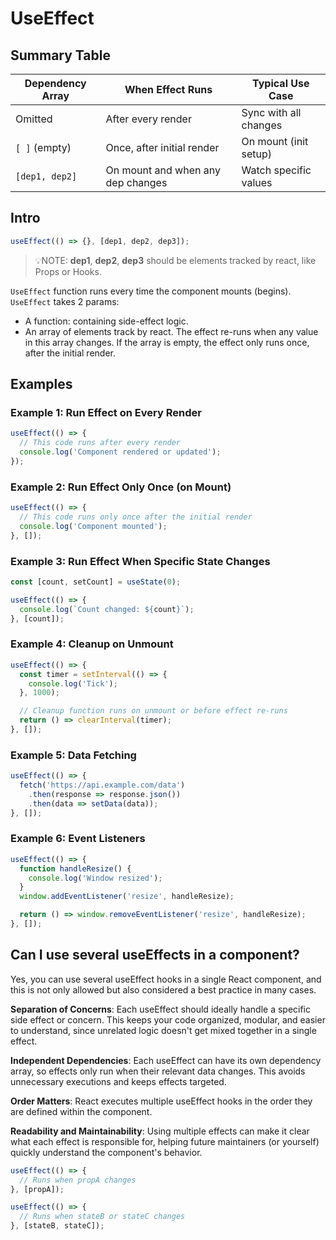 # UseEffect

## Summary Table

Dependency Array | When Effect Runs                  | Typical Use Case
-----------------|-----------------------------------|------------------------------------
Omitted          | After every render                | Sync with all changes
`[ ]` (empty)    | Once, after initial render        | On mount (init setup)
`[dep1, dep2]`   | On mount and when any dep changes | Watch specific values


## Intro

```js
useEffect(() => {}, [dep1, dep2, dep3]);
```

> 💡NOTE: **dep1**, **dep2**, **dep3** should be elements tracked by react, like Props or Hooks.

`UseEffect` function runs every time the component mounts (begins). `UseEffect` takes 2 params:

* A function: containing side-effect logic.
* An array of elements track by react. The effect re-runs when any value in this array changes. If the array is empty, the effect only runs once, after the initial render.

## Examples

### Example 1: Run Effect on Every Render

```js
useEffect(() => {
  // This code runs after every render
  console.log('Component rendered or updated');
});
```

### Example 2: Run Effect Only Once (on Mount)

```js
useEffect(() => {
  // This code runs only once after the initial render
  console.log('Component mounted');
}, []);

```

### Example 3: Run Effect When Specific State Changes

```js
const [count, setCount] = useState(0);

useEffect(() => {
  console.log(`Count changed: ${count}`);
}, [count]);
```

### Example 4: Cleanup on Unmount

```js
useEffect(() => {
  const timer = setInterval(() => {
    console.log('Tick');
  }, 1000);

  // Cleanup function runs on unmount or before effect re-runs
  return () => clearInterval(timer);
}, []);
```

### Example 5: Data Fetching

```js
useEffect(() => {
  fetch('https://api.example.com/data')
    .then(response => response.json())
    .then(data => setData(data));
}, []);
```

### Example 6: Event Listeners

```js
useEffect(() => {
  function handleResize() {
    console.log('Window resized');
  }
  window.addEventListener('resize', handleResize);

  return () => window.removeEventListener('resize', handleResize);
}, []);
```

## Can I use several useEffects in a component?

Yes, you can use several useEffect hooks in a single React component, and this is not only allowed but also considered a best practice in many cases.

**Separation of Concerns**: Each useEffect should ideally handle a specific side effect or concern. This keeps your code organized, modular, and easier to understand, since unrelated logic doesn't get mixed together in a single effect.

**Independent Dependencies**: Each useEffect can have its own dependency array, so effects only run when their relevant data changes. This avoids unnecessary executions and keeps effects targeted.

**Order Matters**: React executes multiple useEffect hooks in the order they are defined within the component.

**Readability and Maintainability**: Using multiple effects can make it clear what each effect is responsible for, helping future maintainers (or yourself) quickly understand the component's behavior.

```js
useEffect(() => {
  // Runs when propA changes
}, [propA]);

useEffect(() => {
  // Runs when stateB or stateC changes
}, [stateB, stateC]);
```

